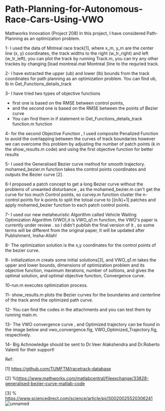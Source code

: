 # Path-Planning-for-Autonomous-Race-Cars-Using-VWO
Mathworks Innovation (Project 208)
In this project, I have considered Path-Planning as an optimization problem.

1- I used the data of Mntreal race track[1], where x_m, y_m are the center line (x, y) coordinates, the track widths to the right (w_tr_right) and left (w_tr_left), you can plot the track by running Track.m, you can try any other trackes by changing [load montreal.mat Montreal ]line to the requried track.

2- I have extracted the upper (ub) and lower (lb) bounds from the track coordinates for path planning as an optimization problem. You can find ub, lb in Get_Functions_details_track 

3- I have tried two types of objective functions
* first one is based on the RMSE between control points,
* and the second one is based on the RMSE between the points of Bezier curve 
* You can find them in if statement in Get_Functions_details_track function.m function

4- for the second Objective Function , I used composite Penalized Function to avoid the overlapping  between the curves of track boundaries
however we can overcome this problem by adjusting the number of patch points (k in the  show_results.m code) and using the first objective function for better results

5- I used the Generalised Bezier curve method for smooth trajectory. mohamed_bezier.m function takes the control points coordinates and outputs the Bezier curve [2].

6-I proposed a patch concept to get a long Bezier curve without the problems of unwanted disturbance , as the mohamed_bezier.m can't get the curve for too much Control points, so curvey.m function cluster the n- control points for k-points to split the totoal curve to [(n/k)+1] patches and apply mohamed_bezier function to each patch control points.

7- I used our new metaheuristic Algorithm called Vehicle Waiting Optimization Algorithm (VWO),it is VWO_q1.m function, the VWO's paper is currently under review . so I didn't publish the final version of it , so some terms will be different from the original paper, It will be updated after Publishment, Insha-Allah!

8- The optimization solution is the x,y coordinates for the control points of the bezier curve.

9- initialization.m creats some initial solutions[3], and  VWO_q1.m takes the upper and lower bounds, dimensions of optimization problem and its objective function,  maximum iterations, number of soltions, and gives the optimal solution, and optimal objective function, Convergence curve.

10-run.m executes optimization process.

11- show_results.m plots the Bezier curves for the boundaries and centerline of the track annd the optimized path curve. 

12- You can find the codes in the attachments and you can test them by running main.m.

13- The VWO convergence curve , and Optimized trajectory can be found in the image below and vwo_convergence.fig, VWO_Optimized_Trajectory.fig, respectively. 

14- Big Achnowledge should be sent to Dr.Veer Alakshendra and Dr.Roberto Valenti for their support! 

Ref:

[1] https://github.com/TUMFTM/racetrack-database

[2] %https://www.mathworks.com/matlabcentral/fileexchange/33828-generalised-bezier-curve-matlab-code

[3] % https://www.sciencedirect.com/science/article/pii/S0020025520306241
![unnamed](https://user-images.githubusercontent.com/107483463/173599165-b15e3ee0-3d53-41d7-a0a8-bb7fed6cc667.png)

